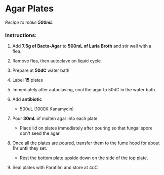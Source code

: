 # Agar Plates
*Recipe to make **500mL***

### Instructions:

1. Add **7.5g of Bacto-Agar** to **500mL of Luria Broth** and stir well with a flea.

1. Remove flea, then autoclave on liquid cycle

1. Prepare at **50dC** water bath

1. Label **15** plates

1. Immediately after autoclaving, cool the agar to 50dC in the water bath.

1. Add **antibiotic**
    - 500uL (1000X Kanamycin)

1. Pour **30mL** of molten agar into each plate
    - Place lid on plates immediately after pouring so that fungal spore don't seed the agar.

1. Once all the plates are poured, transfer them to the fume hood for about 1hr until they set.
    - Rest the bottom plate upside down on the side of the top plate.

1. Seal plates with Parafilm and store at 4dC
